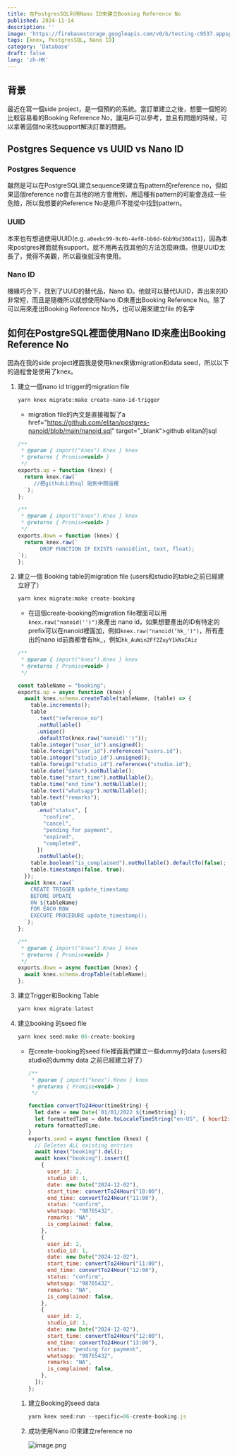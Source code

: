 ```yaml
---
title: 在PostgresSQL利用Nano ID來建立Booking Reference No
published: 2024-11-14
description: ''
image: 'https://firebasestorage.googleapis.com/v0/b/testing-c9537.appspot.com/o/image.png?alt=media&token=7eadcdf0-2680-45fb-88dc-f8f21c7e2cb1'
tags: [knex, PostgresSQL, Nano ID]
category: 'Database'
draft: false 
lang: 'zh-HK'
---
```

## 背景

最近在寫一個side project，是一個預約的系統。當訂單建立之後，想要一個短的比較容易看的Booking Reference No，讓用戶可以參考，並且有問題的時候，可以拿著這個no來找support解決訂單的問題。

## Postgres Sequence vs UUID vs Nano ID

### Postgres Sequence

雖然是可以在PostgreSQL建立sequence來建立有pattern的reference no，但如果這個reference no會在其他的地方會用到，用這種有pattern的可能會造成一些危險，所以我想要的Reference No是用戶不能從中找到pattern。

### UUID

本來也有想過使用UUID(e.g. `a0eebc99-9c0b-4ef8-bb6d-6bb9bd380a11`)，因為本來postgres裡面就有support，就不用再去找其他的方法怎麼麻煩。但是UUID太長了，覺得不美觀，所以最後就沒有使用。

### Nano ID

機緣巧合下，找到了UUID的替代品，Nano ID。他就可以替代UUID，弄出來的ID非常短，而且是隨機所以就想使用Nano ID來產出Booking Reference No。除了可以用來產出Booking Reference No外，也可以用來建立file 的名字

## 如何在PostgreSQL裡面使用Nano ID來產出Booking Reference No

因為在我的side project裡面我是使用knex來做migration和data seed，所以以下的過程會是使用了knex。

1. 建立一個nano id trigger的migration file
    
    ```bash
    yarn knex migrate:make create-nano-id-trigger
    ```
    
    - migration file的內文是直接複製了a href="https://github.com/elitan/postgres-nanoid/blob/main/nanoid.sql" 
           target="_blank">github elitan的sql</a>
    
    ```jsx
    /**
     * @param { import("knex").Knex } knex
     * @returns { Promise<void> }
     */
    exports.up = function (knex) {
      return knex.raw(`
         //把github上的sql 貼到中間這裡
      `);
    };
    
    /**
     * @param { import("knex").Knex } knex
     * @returns { Promise<void> }
     */
    exports.down = function (knex) {
      return knex.raw(`
           DROP FUNCTION IF EXISTS nanoid(int, text, float);
    `);
    };
    ```
    
2. 建立一個 Booking table的migration file
(users和studio的table之前已經建立好了）
    
    ```bash
    yarn knex migrate:make create-booking
    ```
    
    - 在這個create-booking的migration file裡面可以用`knex.raw("nanoid('')")`來產出 nano id，如果想要產出的ID有特定的prefix可以在nanoid裡面加，例如`knex.raw("nanoid(’hk_')")`，所有產出的nano id前面都會有hk_，例如`hk_AuWin2Ff2ZuyY1kNxCAiz`
    
    ```jsx
    /**
     * @param { import("knex").Knex } knex
     * @returns { Promise<void> }
     */
    
    const tableName = "booking";
    exports.up = async function (knex) {
      await knex.schema.createTable(tableName, (table) => {
        table.increments();
        table
          .text("reference_no")
          .notNullable()
          .unique()
          .defaultTo(knex.raw("nanoid('')"));
        table.integer("user_id").unsigned();
        table.foreign("user_id").references("users.id");
        table.integer("studio_id").unsigned();
        table.foreign("studio_id").references("studio.id");
        table.date("date").notNullable();
        table.time("start_time").notNullable();
        table.time("end_time").notNullable();
        table.text("whatsapp").notNullable();
        table.text("remarks");
        table
          .enu("status", [
            "confirm",
            "cancel",
            "pending for payment",
            "expired",
            "completed",
          ])
          .notNullable();
        table.boolean("is_complained").notNullable().defaultTo(false);
        table.timestamps(false, true);
      });
      await knex.raw(`
        CREATE TRIGGER update_timestamp
        BEFORE UPDATE
        ON ${tableName}
        FOR EACH ROW
        EXECUTE PROCEDURE update_timestamp();
      `);
    };
    
    /**
     * @param { import("knex").Knex } knex
     * @returns { Promise<void> }
     */
    exports.down = async function (knex) {
      await knex.schema.dropTable(tableName);
    };
    
    ```
    

1. 建立Trigger和Booking Table
    
    ```jsx
    yarn knex migrate:latest
    ```
    

1. 建立booking 的seed file
    
    ```jsx
    yarn knex seed:make 06-create-booking
    ```
    
    - 在create-booking的seed file裡面我們建立一些dummy的data
    (users和studio的dummy data 之前已經建立好了）
        
        ```jsx
        /**
         * @param { import("knex").Knex } knex
         * @returns { Promise<void> }
         */
        
        function convertTo24Hour(timeString) {
          let date = new Date(`01/01/2022 ${timeString}`);
          let formattedTime = date.toLocaleTimeString("en-US", { hour12: false });
          return formattedTime;
        }
        exports.seed = async function (knex) {
          // Deletes ALL existing entries
          await knex("booking").del();
          await knex("booking").insert([
            {
              user_id: 2,
              studio_id: 1,
              date: new Date("2024-12-02"),
              start_time: convertTo24Hour("10:00"),
              end_time: convertTo24Hour("11:00"),
              status: "confirm",
              whatsapp: "98765432",
              remarks: "NA",
              is_complained: false,
            },
            {
              user_id: 2,
              studio_id: 1,
              date: new Date("2024-12-02"),
              start_time: convertTo24Hour("11:00"),
              end_time: convertTo24Hour("12:00"),
              status: "confirm",
              whatsapp: "98765432",
              remarks: "NA",
              is_complained: false,
            },
            {
              user_id: 2,
              studio_id: 1,
              date: new Date("2024-12-02"),
              start_time: convertTo24Hour("12:00"),
              end_time: convertTo24Hour("13:00"),
              status: "pending for payment",
              whatsapp: "98765432",
              remarks: "NA",
              is_complained: false,
            },
          ]);
        };
        
        ```
        
    1. 建立Booking的seed data
        
        ```jsx
        yarn knex seed:run --specific=06-create-booking.js
        ```
        
    2. 成功使用Nano ID來建立reference no
        
        ![image.png](https://firebasestorage.googleapis.com/v0/b/testing-c9537.appspot.com/o/image.png?alt=media&token=7eadcdf0-2680-45fb-88dc-f8f21c7e2cb1)